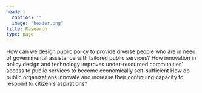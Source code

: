 ```yaml
---
header:
  caption: ""
  image: "header.png"
title: Research
type: page
---
```


How can we design public policy to provide diverse people who are in need of governmental assistance with tailored public services?
How innovation in policy design and technology improves under-resourced communities’ access to public services to become economically self-sufficient
How do public organizations innovate and increase their continuing capacity to respond to citizen's aspirations?
